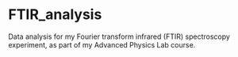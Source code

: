 # FTIR_analysis
Data analysis for my Fourier transform infrared (FTIR) spectroscopy experiment, as part of my Advanced Physics Lab course.
